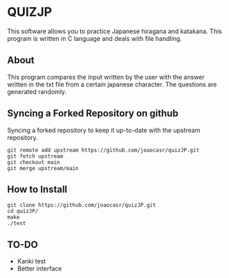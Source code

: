 # QUIZJP

This software allows you to practice Japanese hiragana and katakana.
This program is written in C language and deals with file handling.

## About

This program compares the input written by the user with the answer written in the txt file from a certain japanese character.
The questions are generated randomly.


 ## Syncing a Forked Repository on github


Syncing a forked repository to keep it up-to-date with the upstream repository.


```
git remote add upstream https://github.com/joaocasr/quizJP.git
git fetch upstream
git checkout main
git merge upstream/main
```

  ## How to Install

```
git clone https://github.com/joaocasr/quizJP.git
cd quizJP/
make
./test
```
  ## TO-DO
 
  * Kanki test
  * Better interface
